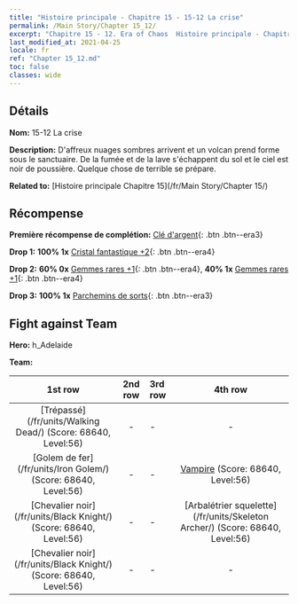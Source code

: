 ```yaml
---
title: "Histoire principale - Chapitre 15 - 15-12 La crise"
permalink: /Main Story/Chapter 15_12/
excerpt: "Chapitre 15 - 12. Era of Chaos  Histoire principale - Chapitre 15_12. 15-12 La crise"
last_modified_at: 2021-04-25
locale: fr
ref: "Chapter 15_12.md"
toc: false
classes: wide
---
```


## Détails

 **Nom:** 15-12 La crise

 **Description:** D'affreux nuages sombres arrivent et un volcan prend forme sous le sanctuaire. De la fumée et de la lave s'échappent du sol et le ciel est noir de poussière. Quelque chose de terrible se prépare.

 **Related to:** [Histoire principale Chapitre 15](/fr/Main Story/Chapter 15/)

## Récompense

 **Première récompense de complétion:** [Clé d'argent](/ItemsFR/con_693/){: .btn .btn--era3}

 **Drop 1:** **100% 1x** [Cristal fantastique +2](/ItemsFR/mat_52/){: .btn .btn--era4}

 **Drop 2:** **60% 0x** [Gemmes rares +1](/ItemsFR/mat_44/){: .btn .btn--era4}, **40% 1x** [Gemmes rares +1](/ItemsFR/mat_44/){: .btn .btn--era4}

 **Drop 3:** **100% 1x** [Parchemins de sorts](/ItemsFR/con_694/){: .btn .btn--era3}


## Fight against Team
 **Hero:** h_Adelaide

 **Team:**


  | 1st row | 2nd row | 3rd row | 4th row |
  |:----:|:----:|:----|:----:|
  | [Trépassé](/fr/units/Walking Dead/) (Score: 68640, Level:56)  | - | - | - |
  | [Golem de fer](/fr/units/Iron Golem/) (Score: 68640, Level:56)  | - | - | [Vampire](/fr/units/Vampire/) (Score: 68640, Level:56)  |
  | [Chevalier noir](/fr/units/Black Knight/) (Score: 68640, Level:56)  | - | - | [Arbalétrier squelette](/fr/units/Skeleton Archer/) (Score: 68640, Level:56)  |
  | [Chevalier noir](/fr/units/Black Knight/) (Score: 68640, Level:56)  | - | - | - |


